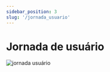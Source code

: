 ```yaml
---
sidebar_position: 3
slug: '/jornada_usuario'
---
```


# Jornada de usuário

![jornada usuário](/img/jornada_usuario.png)